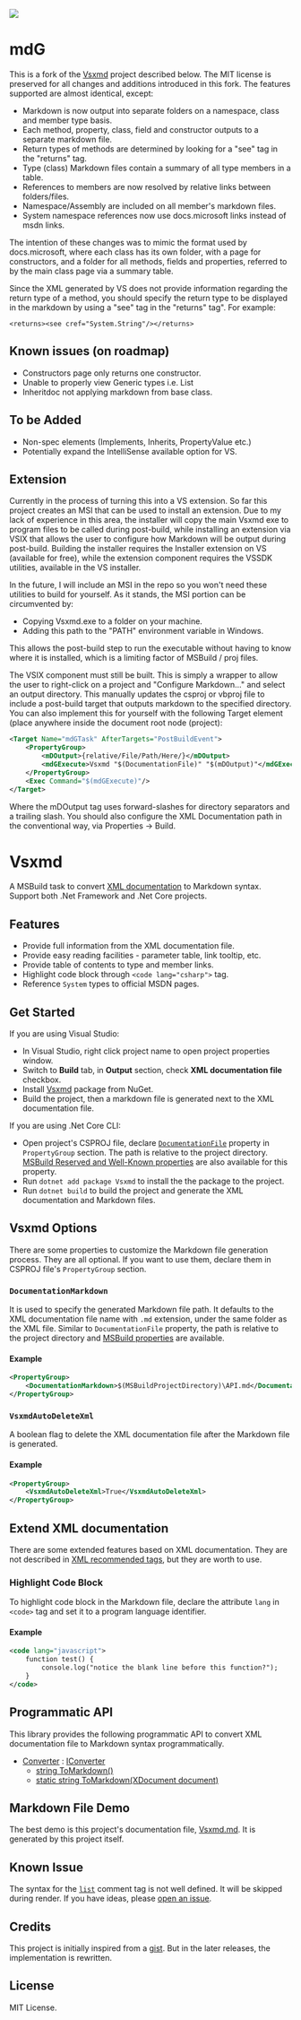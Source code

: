 ![](https://github.com/MddMBorg/mdG/workflows/Run%20Tests/badge.svg)

# mdG

This is a fork of the [Vsxmd](README.md/#Vsxmd) project described below. The MIT license is preserved for all changes and additions introduced in this fork. The features supported are almost identical, except:

- Markdown is now output into separate folders on a namespace, class and member type basis.
- Each method, property, class, field and constructor outputs to a separate markdown file.
- Return types of methods are determined by looking for a "see" tag in the "returns" tag.
- Type (class) Markdown files contain a summary of all type members in a table.
- References to members are now resolved by relative links between folders/files.
- Namespace/Assembly are included on all member's markdown files.
- System namespace references now use docs.microsoft links instead of msdn links.

The intention of these changes was to mimic the format used by docs.microsoft, where each class has its own folder, with a page for constructors, and a folder for all methods, fields and properties, referred to by the main class page via a summary table.

Since the XML generated by VS does not provide information regarding the return type of a method, you should specify the return type to be displayed in the markdown by using a "see" tag in the "returns" tag". For example:

`<returns><see cref="System.String"/></returns>`

## Known issues (on roadmap)

- Constructors page only returns one constructor.
- Unable to properly view Generic types i.e. List<string>
- Inheritdoc not applying markdown from base class.
    
## To be Added

- Non-spec elements (Implements, Inherits, PropertyValue etc.)
- Potentially expand the IntelliSense available option for VS.

## Extension

Currently in the process of turning this into a VS extension. So far this project creates an MSI that can be used to install an extension. Due to my lack of experience in this area, the installer will copy the main Vsxmd exe to program files to be called during post-build, while installing an extension via VSIX that allows the user to configure how Markdown will be output during post-build. Building the installer requires the Installer extension on VS (available for free), while the extension component requires the VSSDK utilities, available in the VS installer.

In the future, I will include an MSI in the repo so you won't need these utilities to build for yourself. As it stands, the MSI portion can be circumvented by:

- Copying Vsxmd.exe to a folder on your machine.
- Adding this path to the "PATH" environment variable in Windows.

This allows the post-build step to run the executable without having to know where it is installed, which is a limiting factor of MSBuild / proj files.

The VSIX component must still be built. This is simply a wrapper to allow the user to right-click on a project and "Configure Markdown..." and select an output directory. This manually updates the csproj or vbproj file to include a post-build target that outputs markdown to the specified directory. You can also implement this for yourself with the following Target element (place anywhere inside the document root node (project):

```xml
<Target Name="mdGTask" AfterTargets="PostBuildEvent">
    <PropertyGroup>
        <mDOutput>{relative/File/Path/Here/}</mDOutput>
        <mdGExecute>Vsxmd "$(DocumentationFile)" "$(mDOutput)"</mdGExecute>
    </PropertyGroup>
    <Exec Command="$(mdGExecute)"/>
</Target>
```
 
Where the mDOutput tag uses forward-slashes for directory separators and a trailing slash. You should also configure the XML Documentation path in the conventional way, via Properties -> Build.

# Vsxmd

A MSBuild task to convert [XML documentation](https://docs.microsoft.com/en-us/dotnet/csharp/programming-guide/xmldoc/xml-documentation-comments) to Markdown syntax. Support both .Net Framework and .Net Core projects.

## Features

- Provide full information from the XML documentation file.
- Provide easy reading facilities - parameter table, link tooltip, etc.
- Provide table of contents to type and member links.
- Highlight code block through `<code lang="csharp">` tag.
- Reference `System` types to official MSDN pages.

## Get Started

If you are using Visual Studio:

- In Visual Studio, right click project name to open project properties window.
- Switch to **Build** tab, in **Output** section, check **XML documentation file** checkbox.
- Install [Vsxmd](https://www.nuget.org/packages/Vsxmd/) package from NuGet.
- Build the project, then a markdown file is generated next to the XML documentation file.

If you are using .Net Core CLI:

- Open project's CSPROJ file, declare [`DocumentationFile`](https://docs.microsoft.com/en-us/visualstudio/msbuild/common-msbuild-project-properties) property in `PropertyGroup` section. The path is relative to the project directory. [MSBuild Reserved and Well-Known properties](https://docs.microsoft.com/en-us/visualstudio/msbuild/msbuild-reserved-and-well-known-properties) are also available for this property.
- Run `dotnet add package Vsxmd` to install the the package to the project.
- Run `dotnet build` to build the project and generate the XML documentation and Markdown files.

## Vsxmd Options

There are some properties to customize the Markdown file generation process. They are all optional. If you want to use them, declare them in CSPROJ file's `PropertyGroup` section.

### `DocumentationMarkdown`

It is used to specify the generated Markdown file path. It defaults to the XML documentation file name with `.md` extension, under the same folder as the XML file. Similar to `DocumentationFile` property, the path is relative to the project directory and [MSBuild properties](https://docs.microsoft.com/en-us/visualstudio/msbuild/msbuild-reserved-and-well-known-properties) are available.

#### Example

```xml
<PropertyGroup>
    <DocumentationMarkdown>$(MSBuildProjectDirectory)\API.md</DocumentationMarkdown>
</PropertyGroup>
```

### `VsxmdAutoDeleteXml`

A boolean flag to delete the XML documentation file after the Markdown file is generated.

#### Example

```xml
<PropertyGroup>
    <VsxmdAutoDeleteXml>True</VsxmdAutoDeleteXml>
</PropertyGroup>
```

## Extend XML documentation

There are some extended features based on XML documentation. They are not described in [XML recommended tags](https://docs.microsoft.com/en-us/dotnet/csharp/programming-guide/xmldoc/recommended-tags-for-documentation-comments), but they are worth to use.

### Highlight Code Block

To highlight code block in the Markdown file, declare the attribute `lang` in `<code>` tag and set it to a program language identifier.

#### Example

```xml
<code lang="javascript">
    function test() {
        console.log("notice the blank line before this function?");
    }
</code>
```

## Programmatic API

This library provides the following programmatic API to convert XML documentation file to Markdown syntax programmatically.

- [Converter](https://github.com/lijunle/Vsxmd/blob/master/Vsxmd/Vsxmd.md#T-Vsxmd-Converter) : [IConverter](https://github.com/lijunle/Vsxmd/blob/master/Vsxmd/Vsxmd.md#T-Vsxmd-IConverter)
  - [string ToMarkdown()](https://github.com/lijunle/Vsxmd/blob/master/Vsxmd/Vsxmd.md#M-Vsxmd-IConverter-ToMarkdown)
  - [static string ToMarkdown(XDocument document)](https://github.com/lijunle/Vsxmd/blob/master/Vsxmd/Vsxmd.md#M-Vsxmd-Converter-ToMarkdown-System-Xml-Linq-XDocument-)

## Markdown File Demo

The best demo is this project's documentation file, [Vsxmd.md](https://github.com/lijunle/Vsxmd/blob/master/Vsxmd/Vsxmd.md). It is generated by this project itself.

## Known Issue

The syntax for the [`list`](https://msdn.microsoft.com/en-us/library/y3ww3c7e.aspx) comment tag is not well defined. It will be skipped during render. If you have ideas, please [open an issue](https://github.com/lijunle/Vsxmd/issues).

## Credits

This project is initially inspired from a [gist](https://gist.github.com/formix/515d3d11ee7c1c252f92). But in the later releases, the implementation is rewritten.

## License

MIT License.
